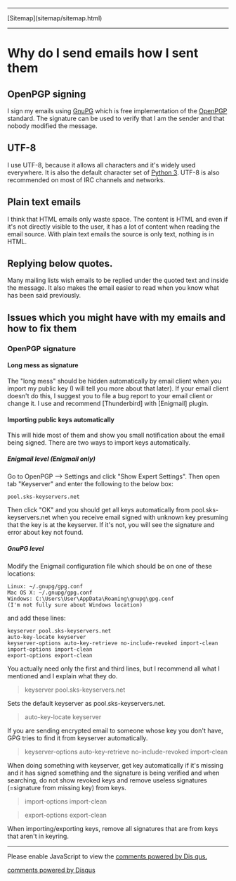 <!DOCTYPE html>
<html>
<head>
<meta charset="UTF-8" />
<!-- <meta http-equiv="refresh" content="60" /> -->
<meta name="description" content="Explanation on how I send emails and why I send them that way and the problems which it can cause and solutions to them." />
<meta name="keywords" content="OpenPGP,gpg,email,long,signature,long signature,PGP,GnuPG," />
<meta name="author" content="Mika Suomalainen" />
<link rel="canonical" href="http://mkaysi.github.com/articles/Emails.html">
<title>How I send emails and why I send them like I do.</title>
<link rel="stylesheet" type="text/css" href="../tyyli.css" />
</head>
<body>
<hr/>
[Sitemap](sitemap/sitemap.html)
<hr/>

# Why do I send emails how I sent them

## OpenPGP signing

I sign my emails using [GnuPG](http://www.gnupg.org/) which is free implementation of the [OpenPGP](https://www.ietf.org/rfc/rfc4880.txt) standard. 
The signature can be used to verify that I am the sender and that nobody modified the 
message.

## UTF-8

I use UTF-8, because it allows all characters and it's widely used everywhere. It is 
also the default character set of [Python 3](http://python.org/). UTF-8 is also recommended on most of 
IRC channels and networks.

## Plain text emails

I think that HTML emails only waste space. The content is HTML and even if it's not 
directly visible to the user, it has a lot of content when reading the email source. 
With plain text emails the source is only text, nothing is in HTML.

## Replying below quotes.

Many mailing lists wish emails to be replied under the quoted text and inside the 
message. It also makes the email easier to read when you know what has been said 
previously.

## Issues which you might have with my emails and how to fix them

### OpenPGP signature

#### Long mess as signature

The "long mess" should be hidden automatically by email client when you import my 
public key (I will tell you more about that later). If your email client doesn't do 
this, I suggest you to file a bug report to your email client or change it. I use and 
recommend [Thunderbird] with [Enigmail] plugin.

#### Importing public keys automatically

This will hide most of them and show you small notification about the email being 
signed. There are two ways to import keys automatically.

##### Enigmail level (Enigmail only)

Go to OpenPGP --> Settings and click "Show Expert Settings". Then open tab "Keyserver" 
and enter the following to the below box:

```
pool.sks-keyservers.net
```

Then click "OK" and you should get all keys automatically from pool.sks-keyservers.net 
when you receive email signed with unknown key presuming that the key is at the 
keyserver. If it's not, you will see the signature and error about key not found.

##### GnuPG level

Modify the Enigmail configuration file which should be on one of these locations:

```
Linux: ~/.gnupg/gpg.conf
Mac OS X: ~/.gnupg/gpg.conf
Windows: C:\Users\User\AppData\Roaming\gnupg\gpg.conf
(I'm not fully sure about Windows location)
```

and add these lines:

```
keyserver pool.sks-keyservers.net
auto-key-locate keyserver
keyserver-options auto-key-retrieve no-include-revoked import-clean
import-options import-clean
export-options export-clean
```

You actually need only the first and third lines, but I recommend all what I mentioned 
and I explain what they do.

> keyserver pool.sks-keyservers.net

Sets the default keyserver as pool.sks-keyservers.net.

> auto-key-locate keyserver

If you are sending encrypted email to someone whose key you don't have, GPG 
tries to find it from keyserver automatically.

> keyserver-options auto-key-retrieve no-include-revoked import-clean

When doing something with keyserver, get key automatically if it's missing and it has 
signed something and the signature is being verified and when searching, do not show 
revoked keys and remove useless signatures (=signature from missing key) from keys.

> import-options import-clean

> export-options export-clean

When importing/exporting keys, remove all signatures that are from keys that aren't 
in keyring.

<hr/>

<div id="disqus_thread"></div>
<script type="text/javascript">
/* * * CONFIGURATION VARIABLES: EDIT BEFORE PASTING INTO YOUR WEBPAGE * * */
var disqus_developer = 0; 
var disqus_url = 'http://mkaysi.github.com/articles/Emails.html';
var disques_title = 'How I send emails and why I send them like I do.';
var disqus_shortname = 'mkaysishomepage'; // required: replace example with your forum shortname
/* * * DON'T EDIT BELOW THIS LINE * * */
            (function() {
                var dsq = document.createElement('script'); dsq.type = 'text/javascript'; dsq.async = 
true;
                dsq.src = 'http://' + disqus_shortname + '.disqus.com/embed.js';
                (document.getElementsByTagName('head')[0] || document.getElementsByTagName('body')[0])
.appendChild(dsq);
            })();
        </script>
        <noscript>
Please enable JavaScript to view the <a href="http://disqus.com/?ref_noscript">comments powered by Dis
qus.</a>
</noscript>
        
<p><a href="http://disqus.com" class="dsq-brlink">comments powered by <span class="logo-disqus">Disqus
</span></a></p>
<!-- vim : set ft=html -->
</body>
</html>
<meta http-equiv="X-UA-Compatible" content="chrome=1">
<html>
<body>
  <script type="text/javascript" 
   src="http://ajax.googleapis.com/ajax/libs/chrome-frame/1/CFInstall.min.js"></script>

  <style>
   /* 
    CSS rules to use for styling the overlay:
      .chromeFrameOverlayContent
      .chromeFrameOverlayContent iframe
      .chromeFrameOverlayCloseBar
      .chromeFrameOverlayUnderlay
   */
  </style> 

  <script>
   // You may want to place these lines inside an onload handler
   CFInstall.check({
     mode: "overlay",
     url: "https://www.google.com/intl/en/chrome/business/browser/chromeframe.html"
   })
  </script>
</body>
</html>
